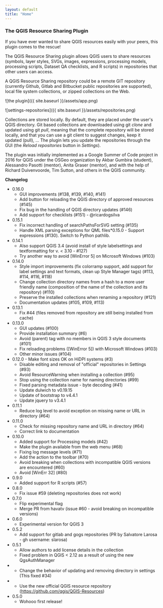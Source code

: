 ```yaml
---
layout: default
title: "Home"
---
```


### The QGIS Resource Sharing Plugin
If you have ever wanted to share QGIS resources easily with your peers, 
this plugin comes to the rescue!

The QGIS Resource Sharing plugin allows QGIS users to share resources
(symbols, layer styles, SVGs, images, expressions, processing models,
processing scripts, Dataset QA checklists,  and R scripts) in
repositories that other users can access.

A QGIS Resource Sharing repository could be a remote GIT repository
(currently Github, Gitlab and Bitbucket public repositories are
supported), local file system collections, or zipped collections on
the Web. 

![the plugin]({{ site.baseurl }}/assets/app.png)

![settings-repositories]({{ site.baseurl }}/assets/repositories.png)

Collections are stored locally. By default, they are placed under
the user's QGIS directory.
Git based collections are downloaded using git *clone* and updated using
git *pull*, meaning that the complete repository will be stored locally,
and that you can use a git client to suggest changes, keep it updated
(pull), ...
The plugin lets you update the repositories through the GUI (the
*Reload repositories* button in *Settings*).

The plugin was initially implemented as a Google Summer of Code project
in 2016 for QGIS under the OSGeo organization by Akbar Gumbira (student),
Alessandro Pasotti (mentor), Anita Graser (mentor), and with the help of
Richard Duivenvoorde, Tim Sutton, and others in the QGIS community.

**Changelog**

* 0.16.0
  * GUI improvements (#138, #139, #140, #141)
  * Add button for reloading the QGIS directory of approved resources (#145)
  * Fix bug in the handling of QGIS directory updates (#146)
  * Add support for checklists (#151) - @ricardogsilva
* 0.15.1
  * Fix incorrect handling of searchPathsForSVG setting (#135)
  * Handle XML parsing exceptions for QML files*0.15.0 - Support expressions (#130). Switch to Python pathlib.
* 0.14.1
  * Also support QGIS 3.4 (avoid install of style labelsettings and textformatting for v. < 3.10 - #127)
  * Try another way to avoid [WinError 5] on Microsoft Windows (#103)
* 0.14.0
  * Style import improvements (fix colorramp support, add support for label settings and text formats, clean up Style Manager tags) (#113, #114, #116, #118)
  * Change collection directory names from a hash to a more user friendly name (composition of the name of the collection and its repository) (#110)
  * Preserve the installed collections when renaming a repository (#121)
  *  Documentation updates (#105, #109, #113)
* 0.13.1
  * Fix #44 (files removed from repository are still being installed from cache)
* 0.13.0
  * GUI updates (#100)
  * Provide installation summary (#6)
  * Avoid (parent) tag with no members in QGIS 3 style documents (#101)
  * Fix reloading problems ([WinError 5]) with Microsoft Windows (#103)
  * Other minor issues (#104)
* 0.12.0 - Make font sizes OK on HiDPI systems (#3)
  * Disable editing and removal of "official" repositories in Settings (#93)
  * Avoid ResourceWarning when installing a collection (#95)
  * Stop using the collection name for naming directories (#99)
  * Fixed parsing metadata issue - byte decoding (#41)
  * Update dulwich to v0.19.15
  * Update of bootstrap to v4.4.1
  * Update jquery to v3.4.1
* 0.11.1
  * Reduce log level to avoid exception on missing name or URL in directory (#64)
* 0.11.0
  * Check for missing repository name and URL in directory (#64)
  * Correct link to documentation
* 0.10.0
  * Added support for Processing models (#42)
  * Make the plugin available from the web menu (#68)
  * Fixing log message levels (#71)
  * Add the action to the toolbar (#70)
  * Avoid breaking when collections with incompatible QGIS versions are encountered (#60)
  * Avoid [WinErr 32] (#80)
* 0.9.0
  * Added support for R scripts (#57)
* 0.8.0
  * Fix issue #59 (deleting repositories does not work)
* 0.7.0
  * Flip experimental flag
  * Merge PR from havatv (issue #60 - avoid breaking on incompatible versions)
* 0.6.0
  * Experimental version for QGIS 3
* 0.5.2
  * Add support for gitlab and gogs repositories (PR by Salvatore Larosa - gh username: slarosa)
* 0.5.1
  * Allow authors to add license details in the collection
  * Fixed problem in QGIS < 2.12 as a result of using the new QgsAuthManager
* * Change the behavior of updating and removing directory in settings (This fixed #34)
* * Use the new official QGIS resource repository (https://github.com/qgis/QGIS-Resources)
* 0.5.0
  * Wohooo first release!

